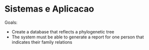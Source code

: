 # Sistemas e Aplicacao

Goals:

- Create a database that reflects a phylogenetic tree
- The system must be able to generate a report for one person that indicates their family relations


